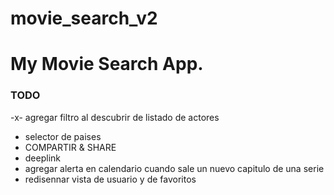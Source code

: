 # movie_search_v2

# My Movie Search App.

### TODO

-x- agregar filtro al descubrir de listado de actores
- selector de paises
- COMPARTIR & SHARE
- deeplink
- agregar alerta en calendario cuando sale un nuevo capitulo de una serie
- redisennar vista de usuario y de favoritos